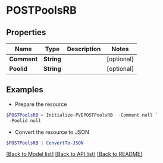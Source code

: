 # POSTPoolsRB
## Properties

Name | Type | Description | Notes
------------ | ------------- | ------------- | -------------
**Comment** | **String** |  | [optional] 
**Poolid** | **String** |  | [optional] 

## Examples

- Prepare the resource
```powershell
$POSTPoolsRB = Initialize-PVEPOSTPoolsRB  -Comment null `
 -Poolid null
```

- Convert the resource to JSON
```powershell
$POSTPoolsRB | ConvertTo-JSON
```

[[Back to Model list]](../README.md#documentation-for-models) [[Back to API list]](../README.md#documentation-for-api-endpoints) [[Back to README]](../README.md)

